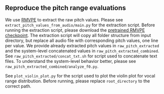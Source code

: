 ## Reproduce the pitch range evaluations

We use [RMVPE](https://github.com/Dream-High/RMVPE) to extract the raw pitch values. Please see `extract_pitch_values_from_audio/main.py` for the extraction script.
Before running the extraction script, please download the [pretrained RMVPE checkpoint](https://github.com/yxlllc/RMVPE/releases/download/230917/rmvpe.zip).
The extraction script will copy all folder structure from input directory, but replace all audio file with corresponding pitch values, one line per value.
We provide already extracted pitch values in `raw_pitch_extracted` and the system-level concatenated values in `raw_pitch_extracted_combined`. See `raw_pitch_extracted/concat_txt.sh` for script used to concatenate text files. To understand the system-level behavior better, please see `raw_pitch_extracted_combined/analyze_f0.py`.

See `plot_violin_plot.py` for the script used to plot the violin plot for vocal range distribution. Before running, please replace `root_directory` to the correct path.